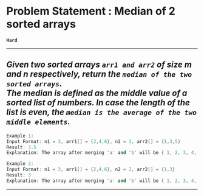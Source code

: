 # Problem Statement : Median of 2 sorted arrays

**`Hard`**

---

## _Given two sorted arrays `arr1 and arr2` of size m and n respectively, return the `median of the two sorted arrays`.<br> The median is defined as the middle value of a sorted list of numbers. In case the length of the list is even, the `median is the average of the two middle elements`._

```cpp
Example 1:
Input Format: n1 = 3, arr1[] = {2,4,6}, n2 = 3, arr2[] = {1,3,5}
Result: 3.5
Explanation: The array after merging 'a' and 'b' will be { 1, 2, 3, 4, 5, 6 }. As the length of the merged list is even, the median is the average of the two middle elements. Here two medians are 3 and 4. So the median will be the average of 3 and 4, which is 3.5.
```

```cpp
Example 2:
Input Format: n1 = 3, arr1[] = {2,4,6}, n2 = 2, arr2[] = {1,3}
Result: 3
Explanation: The array after merging 'a' and 'b' will be { 1, 2, 3, 4, 6 }. The median is simply 3.
```

---
